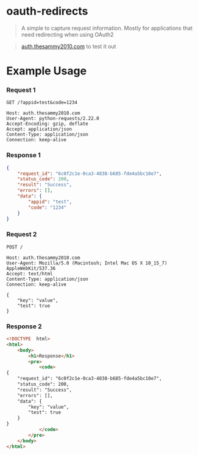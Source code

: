 # oauth-redirects
> A simple to capture request information. Mostly for applications that need redirecting when using OAuth2

> [auth.thesammy2010.com](http://auth.thesammy2010.com/?source=GitHub&didYouClick=true) to test it out
# Example Usage

### Request 1
```http
GET /?appid=test&code=1234

Host: auth.thesammy2010.com
User-Agent: python-requests/2.22.0
Accept-Encoding: gzip, deflate
Accept: application/json
Content-Type: application/json
Connection: keep-alive
```
### Response 1

```json
{
    "request_id": "6c0f2c1e-0ca3-4838-b685-fde4a5bc10e7",
    "status_code": 200,
    "result": "Success",
    "errors": [],
    "data": {
	    "appid": "test",
	    "code": "1234"
	}
}
```
### Request 2

```http
POST /

Host: auth.thesammy2010.com
User-Agent: Mozilla/5.0 (Macintosh; Intel Mac OS X 10_15_7) AppleWebKit/537.36
Accept: text/html
Content-Type: application/json
Connection: keep-alive

{
    "key": "value",
    "test": true
}
```
### Response 2
```html
<!DOCTYPE  html>
<html>
	<body>
		<h1>Response</h1>
		<pre>
			<code>
{
    "request_id": "6c0f2c1e-0ca3-4838-b685-fde4a5bc10e7",
    "status_code": 200,
    "result": "Success",
    "errors": [],
    "data": {
        "key": "value",
        "test": true
	}
}
			</code>
		</pre>
	</body>
</html>
```